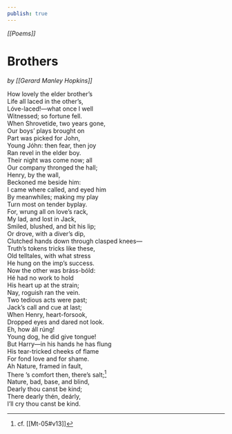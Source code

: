 ```yaml
---
publish: true
---
```

*[[Poems]]*

# Brothers
*by [[Gerard Manley Hopkins]]*

How lovely the elder brother’s  
Life all laced in the other’s,  
Lóve-laced!—what once I well  
Witnessed; so fortune fell.  
When Shrovetide, two years gone,  
Our boys’ plays brought on  
Part was picked for John,  
Young Jóhn: then fear, then joy  
Ran revel in the elder boy.  
Their night was come now; all  
Our company thronged the hall;  
Henry, by the wall,  
Beckoned me beside him:  
I came where called, and eyed him  
By meanwhiles; making my play  
Turn most on tender byplay.  
For, wrung all on love’s rack,  
My lad, and lost in Jack,  
Smiled, blushed, and bit his lip;  
Or drove, with a diver’s dip,  
Clutched hands down through clasped knees—  
Truth’s tokens tricks like these,  
Old telltales, with what stress  
He hung on the imp’s success.  
Now the other was bráss-bóld:  
Hé had no work to hold  
His heart up at the strain;  
Nay, roguish ran the vein.  
Two tedious acts were past;  
Jack’s call and cue at last;  
When Henry, heart-forsook,  
Dropped eyes and dared not look.  
Eh, how áll rúng!  
Young dog, he did give tongue!  
But Harry—in his hands he has flung  
His tear-tricked cheeks of flame  
For fond love and for shame.  
 Ah Nature, framed in fault,  
There ’s comfort then, there’s salt;[^salt]  
Nature, bad, base, and blind,  
Dearly thou canst be kind;  
There dearly thén, deárly,  
I’ll cry thou canst be kind.

[^salt]: cf. [[Mt-05#v13]]